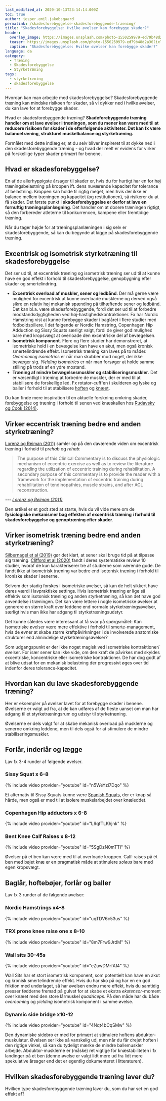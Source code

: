 ```yaml
---
last_modified_at: 2020-10-13T23:14:14.000Z
toc: true
author: jesper.emil.jakobsgaard
permalink: /skadesforebyggelse-skadesforebyggende-traening/
title: "Skadesforebyggelse: Hvilke øvelser kan forebygge skader?"
header:
  overlay_image: https://images.unsplash.com/photo-1550259979-ed79b48d2a30?ixlib=rb-1.2.1&ixid=eyJhcHBfaWQiOjEyMDd9&auto=format&fit=crop&height=630&w=1200&q=10
  teaser: https://images.unsplash.com/photo-1550259979-ed79b48d2a30?ixlib=rb-1.2.1&ixid=eyJhcHBfaWQiOjEyMDd9&auto=format&fit=crop&height=300&w=400&q=10
  caption: "Skadesforebyggelse: Hvilke øvelser kan forebygge skader?"
language: da
category:
  - Træning
  - Skadesforebyggelse
  - Styrketræning
tags:
  - styrketræning
  - skadesforebyggelse
---
```

Hvordan kan man arbejde med skadesforebyggelse? Skadesforebyggende træning kan mindske risikoen for skader, så vi dykker ned i hvilke øvelser, du kan lave for at forebygge skader.

Hvad er skadesforebyggende træning? **Skadeforebyggende træning handler om at lave øvelser i træningen, som du mener kan være med til at reducere risikoen for skader i de efterfølgende aktiviteter. Det kan fx være balancetræning, strukturel muskelbalance og styrketræning.**

Formålet med dette indlæg er, at du selv bliver inspireret til at dykke ned i den skadesforebyggende træning - og hvad der reelt er evidens for virker på forskellige typer skader primært for benene.

## Hvad er skadesforebyggelse?

En af de allerhyppigste årsager til skader er, hvis du for hurtigt har en for høj træningsbelastning på kroppen ift. dens nuværende kapacitet for tolerance af belastning. Kroppen kan holde til rigtig meget, men hvis der ikke er balance mellem træningen og kapacitet (og restitutionen), så risikerer du at få skader. Det første punkt i **skadesforebyggelse er derfor at lave en fornuftig træningsplanlægning**. Det handler om at dosere træningen rigtigt, så den forbereder atleterne til konkurrencen, kampene eller fremtidige træning.

Når du tager højde for at træningsplanlæningen i sig selv er skadesforebyggende, så kan du begynde at kigge på skadesforebyggende træning.

## Excentrisk og isometrisk styrketræning til skadesforebyggelse

Det ser ud til, at excentrisk træning og isometrisk træning ser ud til at kunne have en god effekt i forhold til skadesforebyggelse, genopbygning efter skader og smertelindring.

* **Excentrisk overload af muskler, sener og ledbånd**. Der må gerne være mulighed for excentrisk at kunne overloade musklerne og derved også sikre en relativ høj mekanisk spænding på tilhæftende sener og ledbånd. Det kan bl.a. være skadesforebyggende, fordi det ser ud til at forbedre modstandsdygtigheden ved høj-hastighedskontraktioner. Fx har Nordic Hamstring vist at kunne forebygge skader i baglåret i flere studier med fodboldspillere. I det følgende er Nordic Hamstring, Copenhagen Hip Adduction og Sissy Squats særligt valgt, fordi de giver god mulighed bare med kropsvægt at overloade den excentriske del af bevægelsen.
* **Isometrisk komponent**. Flere og flere studier har demonstreret, at isometriske hold i en bevægelse kan have en akut, men også kronisk smertelindrende effekt. Isometrisk træning kan laves på to måder. *Overcoming isometrics* er når man skubber mod noget, der ikke bevæger sig. *Yielding isometrics* er når man forsøger at holde samme stilling på trods af en ydre mostand.
* **Træning af mindre bevægelsesmuskler og stabiliseringsmuskler**. Det er væsentligt i træning at forbedre de muskler, der er med til at stabilisere de forskellige led. Fx rotator-cuff'en i skulderen og lyske og baller i forhold til at stabilisere [hoften](/joints/hofteleddet/) og [knæet](/joints/knaeleddet/).

Du kan finde mere inspiration til en aktuelle forskning omkring skader, forebyggelse og træning i forhold til senen ved knæskallen hos [Rudavsky og Cook (2014)](https://www.clinicalkey.com/?fbclid=IwAR30hUzatzMWLtFot345oUpaL354g_1_dpuyyHf3Jfa91ryhL0Jww7mPQIA#!/content/playContent/1-s2.0-S1836955314000915?returnurl=https:%2F%2Flinkinghub.elsevier.com%2Fretrieve%2Fpii%2FS1836955314000915%3Fshowall%3Dtrue&referrer=https:%2F%2Fmedium.com%2F@Reedswellnessfitnesstraining%2Fexercise-of-the-week-spanish-squat-7073123051f2).

## Virker eccentrisk træning bedre end anden styrketræning?

[Lorenz og Reiman (2011)](https://www.ncbi.nlm.nih.gov/pmc/articles/PMC3105370/) samler op på den daværende viden om excentrisk træning i forhold til *prehab* og *rehab*:

> The purpose of this Clinical Commentary is to discuss the physiologic mechanism of eccentric exercise as well as to review the literature regarding the utilization of eccentric training during rehabilitation. A secondary purpose of this commentary is to provide the reader with a framework for the implementation of eccentric training during rehabilitation of tendinopathies, muscle strains, and after ACL reconstruction.

--- <cite>[Lorenz og Reiman (2011)](https://www.ncbi.nlm.nih.gov/pmc/articles/PMC3105370/)</cite>

Den artikel er et godt sted at starte, hvis du vil vide mere om de **fysiologiske mekanismer bag effekten af excentrisk træning i forhold til skadesforebyggelse og genoptræning efter skader**.

## Virker isometrisk træning bedre end anden styrketræning?

[Silbernagel et al (2019)](https://bjsm.bmj.com/content/53/21/1330) gør det klart, at sener skal bruge tid på at tilpasse sig træning. [Clifford et al (2020)](https://bmjopensem.bmj.com/content/6/1/e000760) fandt i deres systematiske review 10 studier, hvoraf de kun karakteriserer tre af studierne som værende gode. De fandt ikke at isometrisk træning var bedre end isotonisk træning i forhold til kroniske skader i senerne.

Selvom der stadig forskes i isometriske øvelser, så kan de helt sikkert have deres værdi i lavpraktiske settings. Hvis isometrisk træning er lige så effektiv som isotonisk træning og anden styrketræning, så kan det have god anvendelse i træningen. Det kan være lettere i nogle isometriske øvelser at generere en større kraft over leddene end normale styrketræningsøvelser, særligt hvis man ikke har adgang til styrketræningsudstyr.

Det kunne således være interessant at få svar på spørgsmålet: Kan isometriske øvelser være mere effektive i forhold til smerte-management, hvis de evner at skabe større kraftpåvirkninger i de involverede anatomiske strukturer end almindelige styrketræningsøvelser?

Som udgangspunkt er der ikke noget magisk ved isometriske kontraktioner/øvelser. For især sener kan ikke vide, om den kraft de påvirkes med skyldes excentriske, koncentriske eller isometriske kontraktioner. De har dog godt af at blive udsat for en mekanisk belastning der progressivt øges over tid indenfor deres tolerance-kapacitet.

## Hvordan kan du lave skadesforebyggende træning?

Her er eksempler på øvelser lavet for at forebygge skader i benene. Øvelserne er valgt ud fra, at de kan udføres af de fleste uanset om man har adgang til et styrketræningsrum og udstyr til styrketræning.

Øvelserne er dels valgt for at skabe mekanisk overload på musklerne og senerne omkring leddene, men til dels også for at stimulere de mindre stabiliseringsmuskler.

## Forlår, inderlår og lægge

Lav fx 3-4 runder af følgende øvelser.

### Sissy Squat x 6-8

{% include video provider="youtube" id="n5WeYzi7Dqo" %}

Et alternativ til Sissy Squats kunne være [Spanish Squats](https://medium.com/@Reedswellnessfitnesstraining/exercise-of-the-week-spanish-squat-7073123051f2), der er knap så hårde, men også er med til at isolere muskelarbejdet over knæleddet.

### Copenhagen Hip adductors x 6-8

{% include video provider="youtube" id="L6qfTLKhjnk" %}

### Bent Knee Calf Raises x 8-12

{% include video provider="youtube" id="5SgDzN0mTTI" %}

Øvelser på et ben kan være med til at overloade kroppen. Calf-raises på ét ben med bøjet knæ er en pragmatisk måde at stimulere *soleus* bare med egen kropsvægt.

## Baglår, hoftebøjer, forlår og baller

Lav fx 3 runder af de følgende øvelser:

### Nordic Hamstrings x4-8

{% include video provider="youtube" id="uqTDV6c53us" %}

### TRX prone knee raise one x 8-10

{% include video provider="youtube" id="8m7Frw9JrdM" %}

### Wall sits 30-45s

{% include video provider="youtube" id="eZuwDMrfAf4" %}

Wall Sits har et stort isometrisk komponent, som potentielt kan have en akut og kronisk smertelindrende effekt. Hvis du har sko på og har en en god friktion med underlaget, så har øvelsen endnu mere effekt, hvis du samtidig presser fødderne fremad på gulvet for at skabe et ekstra *ekstensor*-moment over knæet med den store lårmuskel *quadriceps*. På den måde har du både *overcoming* og *yielding* isometrisk komponent i samme øvelse.

### Dynamic side bridge x10-12

{% include video provider="youtube" id="4Nqt4bCqSMw" %}

Den dynamiske sidebro er med for primært at stimulere hoftens abduktor-muskulatur. Øvelsen ser ikke så vanskelig ud, men når du får drejet hoften i den rigtige vinkel, så kan du tydeligt mærke de mindre ballemuskler arbejde. Abduktor-musklerne er (måske) ret vigtige for knæstabiliteten i fx landinger på et ben (denne øvelse er valgt lidt mere ud fra lidt mere spekulative årsager end det er egentlig dokumenteret i litteraturen).

## Hvilken skadesforebyggende træning laver du?

Hvilken type skadesforebyggende træning laver du, som du har set en god effekt af?
